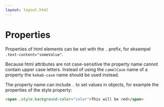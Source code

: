 ```yaml
---
layout: layout.html
---
```

# Properties

Properties of html elements can be set with the `.` prefix, for eksempel `.text-content="someValue"`.

Because html attributes are not case-sensitive the property name cannot contain upper case letters. Instead of using the `camelCase` name of a property the `kebab-case` name should be used instead.

The property name can include `.` to set values in objects, for example the properties of the style property:

```html
<span .style.background-color="color">This will be red</span>
```
